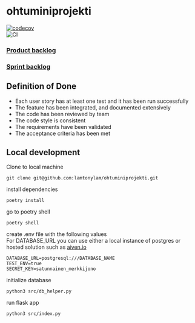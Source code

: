 # ohtuminiprojekti
[![codecov](https://codecov.io/gh/lamtonylam/ohtuminiprojekti/graph/badge.svg?token=N62JBV2CMT)](https://codecov.io/gh/lamtonylam/ohtuminiprojekti)  
![CI](https://github.com/lamtonylam/ohtuminiprojekti/actions/workflows/ci.yaml/badge.svg?branch=main)
### [Product backlog](https://github.com/users/lamtonylam/projects/4)

### [Sprint backlog](https://helsinkifi-my.sharepoint.com/:x:/g/personal/bbsebast_ad_helsinki_fi/Ee2nabIYHuRJuohTCCOQPcYBBL0G3sMeIiiRyvB-SzPxGQ?e=jA78dm)

## Definition of Done
- Each user story has at least one test and it has been run successfully
- The feature has been integrated, and documented extensively
- The code has been reviewed by team
- The code style is consistent
- The requirements have been validated
- The acceptance criteria has been met


## Local development

Clone to local machine

```
git clone git@github.com:lamtonylam/ohtuminiprojekti.git
```

install dependencies

```
poetry install
```

go to poetry shell

```
poetry shell
```

create .env file with the following values  
For DATABASE_URL you can use either a local instance of postgres or hosted solution such as [aiven.io](aiven.io)

```
DATABASE_URL=postgresql:///DATABASE_NAME
TEST_ENV=true
SECRET_KEY=satunnainen_merkkijono
```

initialize database

```
python3 src/db_helper.py
```

run flask app

```
python3 src/index.py
```
